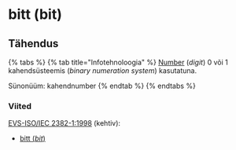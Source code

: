 # bitt (bit)

## Tähendus

{% tabs %}
{% tab title="Infotehnoloogia" %}
[Number](number-digit.md) (_digit_) 0 või 1 kahendsüsteemis (_binary numeration system_) kasutatuna.

Sünonüüm: kahendnumber
{% endtab %}
{% endtabs %}

### Viited

[EVS-ISO/IEC 2382-1:1998](http://www.evs.ee/tooted/evs-iso-iec-2382-1-1998) (kehtiv):

* [bitt (_bit_)](https://www.eki.ee/dict/its/index.cgi?Q=D0621A25-6C03-1014-88DC-FC5F0DBED45A\&F=GUID\&C01=1\&C02=0\&C10=1)
